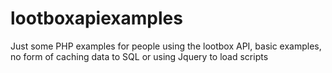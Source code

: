 # lootboxapiexamples
Just some PHP examples for people using the lootbox API, basic examples, no form of caching data to SQL or using Jquery to load scripts

